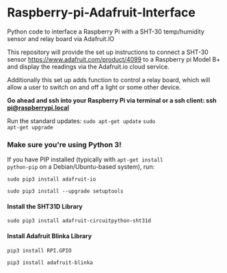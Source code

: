 # Raspberry-pi-Adafruit-Interface
Python code to interface a Raspberry Pi with a SHT-30 temp/humidity sensor and relay board via Adafruit.IO
 
This repository will provide the set up instructions to connect a SHT-30 sensor https://www.adafruit.com/product/4099 to a Raspberry pi Model B+ and display the readings via the Adafruit.io cloud service. 
 
Additionally this set up adds function to control a relay board, which will allow a user to switch on and off a light or some other device.
 
<strong>Go ahead and ssh into your Raspberry Pi via terminal or a ssh client:
ssh pi@raspberrypi.local</strong>
 
Run the standard updates:
<code>sudo apt-get update</code>
<code>sudo apt-get upgrade</code>
 
<h3> Make sure you're using Python 3! </h3>
 
If you have PIP installed (typically with <code>apt-get install python-pip</code> on a Debian/Ubuntu-based system), run:
 
<code>sudo pip3 install adafruit-io</code>
 
<code>sudo pip3 install --upgrade setuptools</code>
 
<h4>Install the SHT31D Library</h4>
<code>sudo pip3 install adafruit-circuitpython-sht31d</code>
 
<h4>Install Adafruit Blinka Library</h4>
<code>pip3 install RPI.GPIO</code>
 
<code>pip3 install adafruit-blinka</code>
